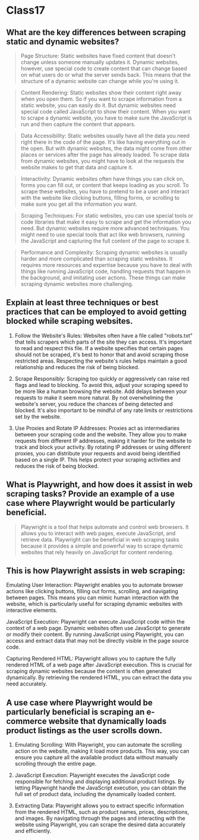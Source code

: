 # Class17
## What are the key differences between scraping static and dynamic websites?
> Page Structure: Static websites have fixed content that doesn't change unless someone manually updates it. Dynamic websites, however, use special code to create content that can change based on what users do or what the server sends back. This means that the structure of a dynamic website can change while you're using it.

> Content Rendering: Static websites show their content right away when you open them. So if you want to scrape information from a static website, you can easily do it. But dynamic websites need special code called JavaScript to show their content. When you want to scrape a dynamic website, you have to make sure the JavaScript is run and then capture the content that appears.

> Data Accessibility: Static websites usually have all the data you need right there in the code of the page. It's like having everything out in the open. But with dynamic websites, the data might come from other places or services after the page has already loaded. To scrape data from dynamic websites, you might have to look at the requests the website makes to get that data and capture it.

> Interactivity: Dynamic websites often have things you can click on, forms you can fill out, or content that keeps loading as you scroll. To scrape these websites, you have to pretend to be a user and interact with the website like clicking buttons, filling forms, or scrolling to make sure you get all the information you want.

>Scraping Techniques: For static websites, you can use special tools or code libraries that make it easy to scrape and get the information you need. But dynamic websites require more advanced techniques. You might need to use special tools that act like web browsers, running the JavaScript and capturing the full content of the page to scrape it.

> Performance and Complexity: Scraping dynamic websites is usually harder and more complicated than scraping static websites. It requires more resources and expertise because you have to deal with things like running JavaScript code, handling requests that happen in the background, and imitating user actions. These things can make scraping dynamic websites more challenging.

## Explain at least three techniques or best practices that can be employed to avoid getting blocked while scraping websites.
1. Follow the Website's Rules: Websites often have a file called "robots.txt" that tells scrapers which parts of the site they can access. It's important to read and respect this file. If a website specifies that certain pages should not be scraped, it's best to honor that and avoid scraping those restricted areas. Respecting the website's rules helps maintain a good relationship and reduces the risk of being blocked.

2. Scrape Responsibly: Scraping too quickly or aggressively can raise red flags and lead to blocking. To avoid this, adjust your scraping speed to be more like a human browsing the website. Add delays between your requests to make it seem more natural. By not overwhelming the website's server, you reduce the chances of being detected and blocked. It's also important to be mindful of any rate limits or restrictions set by the website.

3. Use Proxies and Rotate IP Addresses: Proxies act as intermediaries between your scraping code and the website. They allow you to make requests from different IP addresses, making it harder for the website to track and block your activity. By rotating IP addresses or using different proxies, you can distribute your requests and avoid being identified based on a single IP. This helps protect your scraping activities and reduces the risk of being blocked.

## What is Playwright, and how does it assist in web scraping tasks? Provide an example of a use case where Playwright would be particularly beneficial.
> Playwright is a tool that helps automate and control web browsers. It allows you to interact with web pages, execute JavaScript, and retrieve data. Playwright can be beneficial in web scraping tasks because it provides a simple and powerful way to scrape dynamic websites that rely heavily on JavaScript for content rendering.

## This is how Playwright assists in web scraping:

Emulating User Interaction: Playwright enables you to automate browser actions like clicking buttons, filling out forms, scrolling, and navigating between pages. This means you can mimic human interaction with the website, which is particularly useful for scraping dynamic websites with interactive elements.

JavaScript Execution: Playwright can execute JavaScript code within the context of a web page. Dynamic websites often use JavaScript to generate or modify their content. By running JavaScript using Playwright, you can access and extract data that may not be directly visible in the page source code.

Capturing Rendered HTML: Playwright allows you to capture the fully rendered HTML of a web page after JavaScript execution. This is crucial for scraping dynamic websites because the content is often generated dynamically. By retrieving the rendered HTML, you can extract the data you need accurately.

## A use case where Playwright would be particularly beneficial is scraping an e-commerce website that dynamically loads product listings as the user scrolls down. 
1. Emulating Scrolling: With Playwright, you can automate the scrolling action on the website, making it load more products. This way, you can ensure you capture all the available product data without manually scrolling through the entire page.

2. JavaScript Execution: Playwright executes the JavaScript code responsible for fetching and displaying additional product listings. By letting Playwright handle the JavaScript execution, you can obtain the full set of product data, including the dynamically loaded content.

3. Extracting Data: Playwright allows you to extract specific information from the rendered HTML, such as product names, prices, descriptions, and images. By navigating through the pages and interacting with the website using Playwright, you can scrape the desired data accurately and efficiently.
